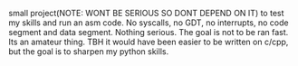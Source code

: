 small project(NOTE: WONT BE SERIOUS SO DONT DEPEND ON IT) to test my skills and run an asm code.
No syscalls, no GDT, no interrupts, no code segment and data segment. Nothing serious. 
The goal is not to be ran fast. Its an amateur thing.
TBH it would have been easier to be written on c/cpp, but the goal is to sharpen my python skills.

